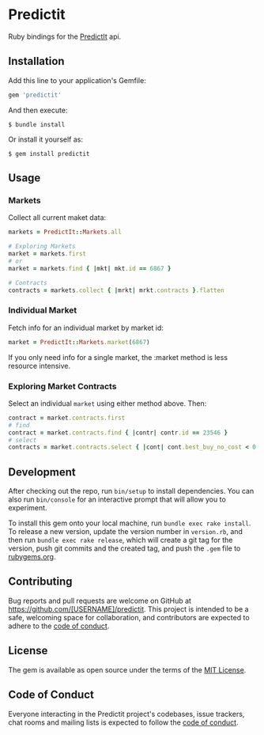 # Predictit

Ruby bindings for the [PredictIt]('https://www.predictit.org') api.

## Installation

Add this line to your application's Gemfile:

```ruby
gem 'predictit'
```

And then execute:

    $ bundle install

Or install it yourself as:

    $ gem install predictit

## Usage

### Markets
Collect all current maket data:

```ruby
markets = PredictIt::Markets.all

# Exploring Markets
market = markets.first
# or 
market = markets.find { |mkt| mkt.id == 6867 }

# Contracts
contracts = markets.collect { |mrkt| mrkt.contracts }.flatten
```

### Individual Market
Fetch info for an individual market by market id:

```ruby
market = PredictIt::Markets.market(6867)
```
If you only need info for a single market, the :market method is less resource intensive.

### Exploring Market Contracts
Select an individual `market` using either method above. Then:

```ruby
contract = market.contracts.first
# find
contract = market.contracts.find { |contr| contr.id == 23546 }
# select
contracts = market.contracts.select { |cont| cont.best_buy_no_cost < 0.6 }
```

## Development

After checking out the repo, run `bin/setup` to install dependencies. You can also run `bin/console` for an interactive prompt that will allow you to experiment.

To install this gem onto your local machine, run `bundle exec rake install`. To release a new version, update the version number in `version.rb`, and then run `bundle exec rake release`, which will create a git tag for the version, push git commits and the created tag, and push the `.gem` file to [rubygems.org](https://rubygems.org).

## Contributing

Bug reports and pull requests are welcome on GitHub at https://github.com/[USERNAME]/predictit. This project is intended to be a safe, welcoming space for collaboration, and contributors are expected to adhere to the [code of conduct](https://github.com/[USERNAME]/predictit/blob/master/CODE_OF_CONDUCT.md).

## License

The gem is available as open source under the terms of the [MIT License](https://opensource.org/licenses/MIT).

## Code of Conduct

Everyone interacting in the Predictit project's codebases, issue trackers, chat rooms and mailing lists is expected to follow the [code of conduct](https://github.com/[USERNAME]/predictit/blob/master/CODE_OF_CONDUCT.md).
